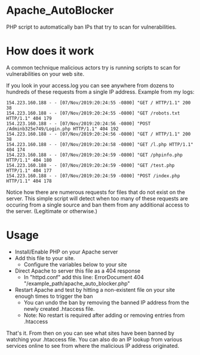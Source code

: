 # Apache_AutoBlocker
 PHP script to automatically ban IPs that try to scan for vulnerabilities. 

# How does it work
 A common technique malicious actors try is running scripts to scan for vulnerabilities on your web site.
 
 If you look in your access.log you can see anywhere from dozens to hundreds of these requests from a single IP address.
 Example from my logs:
 ```
154.223.160.188 - - [07/Nov/2019:20:24:55 -0800] "GET / HTTP/1.1" 200 38
154.223.160.188 - - [07/Nov/2019:20:24:55 -0800] "GET /robots.txt HTTP/1.1" 404 179
154.223.160.188 - - [07/Nov/2019:20:24:56 -0800] "POST /Adminb325e749/Login.php HTTP/1.1" 404 192
154.223.160.188 - - [07/Nov/2019:20:24:56 -0800] "GET / HTTP/1.1" 200 38
154.223.160.188 - - [07/Nov/2019:20:24:58 -0800] "GET /l.php HTTP/1.1" 404 174
154.223.160.188 - - [07/Nov/2019:20:24:59 -0800] "GET /phpinfo.php HTTP/1.1" 404 180
154.223.160.188 - - [07/Nov/2019:20:24:59 -0800] "GET /test.php HTTP/1.1" 404 177
154.223.160.188 - - [07/Nov/2019:20:24:59 -0800] "POST /index.php HTTP/1.1" 404 178
```

Notice how there are numerous requests for files that do not exist on the server. This simple script will detect when too many of these requests are occuring from a single source and ban them from any additional access to the server. (Legitimate or otherwise.)

# Usage
  * Install/Enable PHP on your Apache server
  * Add this file to your site.
     * Configure the variables below to your site
  * Direct Apache to server this file as a 404 response
     * In "httpd.conf" add this line: ErrorDocument 404 "/example_path/apache_auto_blocker.php"
  * Restart Apache and test by hitting a non-existent file on your site enough times to trigger the ban
     * You can undo the ban by removing the banned IP address from the newly created .htaccess file.
     * Note: No restart is required after adding or removing entries from .htaccess
     
That's it. From then on you can see what sites have been banned by watching your .htaccess file. You can also do an IP lookup from various services online to see from where the malicious IP address originated.

